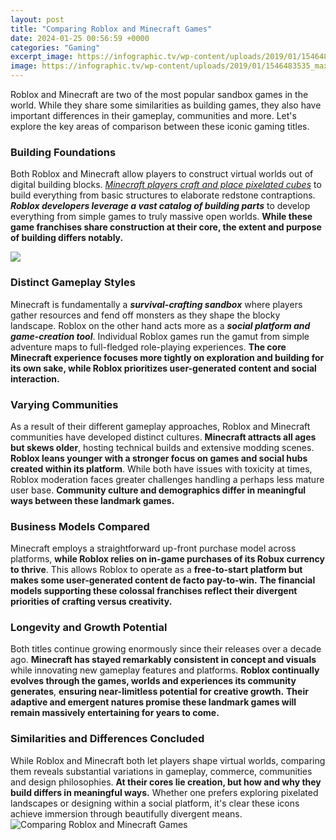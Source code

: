 ```yaml
---
layout: post
title: "Comparing Roblox and Minecraft Games"
date: 2024-01-25 00:56:59 +0000
categories: "Gaming"
excerpt_image: https://infographic.tv/wp-content/uploads/2019/01/1546483535_maxresdefault-1024x576.jpg
image: https://infographic.tv/wp-content/uploads/2019/01/1546483535_maxresdefault-1024x576.jpg
---
```


Roblox and Minecraft are two of the most popular sandbox games in the world. While they share some similarities as building games, they also have important differences in their gameplay, communities and more. Let's explore the key areas of comparison between these iconic gaming titles.
### Building Foundations
Both Roblox and Minecraft allow players to construct virtual worlds out of digital building blocks. *[Minecraft players craft and place pixelated cubes](https://store.fi.io.vn/cute-schipperke-dog-art-schipperke-gift-119-1)* to build everything from basic structures to elaborate redstone contraptions. ***Roblox developers leverage a vast catalog of building parts*** to develop everything from simple games to truly massive open worlds. **While these game franchises share construction at their core, the extent and purpose of building differs notably.**

![](http://theworldsbestandworst.com/wp-content/uploads/2020/03/ROBLOX-VS-MINECRAFT.jpg)
### Distinct Gameplay Styles 
Minecraft is fundamentally a ***survival-crafting sandbox*** where players gather resources and fend off monsters as they shape the blocky landscape. Roblox on the other hand acts more as a ***social platform and game-creation tool***. Individual Roblox games run the gamut from simple adventure maps to full-fledged role-playing experiences. **The core Minecraft experience focuses more tightly on exploration and building for its own sake, while Roblox prioritizes user-generated content and social interaction.** 
### Varying Communities
As a result of their different gameplay approaches, Roblox and Minecraft communities have developed distinct cultures. **Minecraft attracts all ages but skews older**, hosting technical builds and extensive modding scenes. **Roblox leans younger with a stronger focus on games and social hubs created within its platform**. While both have issues with toxicity at times, Roblox moderation faces greater challenges handling a perhaps less mature user base. **Community culture and demographics differ in meaningful ways between these landmark games.**
### Business Models Compared
Minecraft employs a straightforward up-front purchase model across platforms, **while Roblox relies on in-game purchases of its Robux currency to thrive**. This allows Roblox to operate as a ****free-to-start platform but makes some user-generated content de facto pay-to-win.**** **The financial models supporting these colossal franchises reflect their divergent priorities of crafting versus creativity.** 
### Longevity and Growth Potential  
Both titles continue growing enormously since their releases over a decade ago. **Minecraft has stayed remarkably consistent in concept and visuals** while innovating new gameplay features and platforms. **Roblox continually evolves through the games, worlds and experiences its community generates**, **ensuring near-limitless potential for creative growth.** **Their adaptive and emergent natures promise these landmark games will remain massively entertaining for years to come.**
### Similarities and Differences Concluded
While Roblox and Minecraft both let players shape virtual worlds, comparing them reveals substantial variations in gameplay, commerce, communities and design philosophies. **At their cores lie creation, but how and why they build differs in meaningful ways.** Whether one prefers exploring pixelated landscapes or designing within a social platform, it's clear these icons achieve immersion through beautifully divergent means.
![Comparing Roblox and Minecraft Games](https://infographic.tv/wp-content/uploads/2019/01/1546483535_maxresdefault-1024x576.jpg)